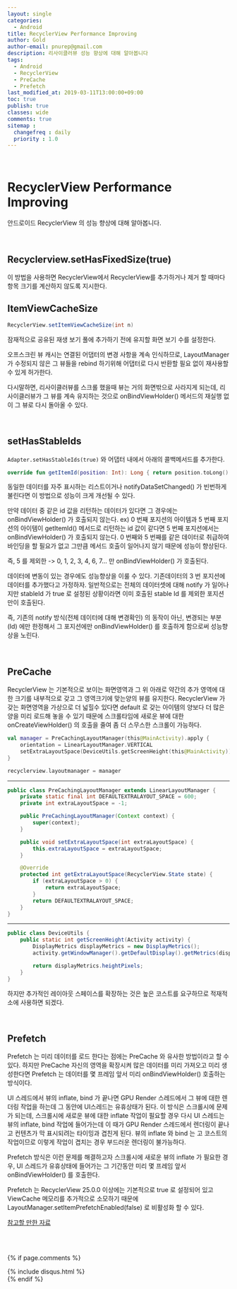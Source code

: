 ```yaml
---
layout: single
categories:
  - Android
title: RecyclerView Performance Improving
author: Gold
author-email: pnurep@gmail.com
description: 리사이클러뷰 성능 향상에 대해 알아봅니다
tags:
  - Android
  - RecyclerView
  - PreCache
  - Prefetch
last_modified_at: 2019-03-11T13:00:00+09:00
toc: true
publish: true
classes: wide
comments: true
sitemap :
  changefreq : daily
  priority : 1.0
---
```


<br>

# RecyclerView Performance Improving

안드로이드 RecyclerView 의 성능 향상에 대해 알아봅니다.

<br>


## Recyclerview.setHasFixedSize(true)
이 방법을 사용하면 RecyclerView에서 RecyclerView를 추가하거나 제거 할 때마다 항목 크기를 계산하지 않도록 지시한다.


## ItemViewCacheSize

```java
RecyclerView.setItemViewCacheSize(int n)
```
잠재적으로 공유된 재생 보기 풀에 추가하기 전에 유지할 화면 보기 수를 설정한다.

오프스크린 뷰 캐시는 연결된 어댑터의 변경 사항을 계속 인식하므로, LayoutManager 가 수정되지 않은 그 뷰들을 rebind 하기위해 어댑터로 다시 반환할 필요 없이 재사용할 수 있게 허가한다.

다시말하면, 리사이클러뷰를 스크롤 했을때 뷰는 거의 화면밖으로 사라지게 되는데, 리사이클러뷰가 그 뷰를 계속 유지하는 것으로 onBindViewHolder() 메서드의 재실행 없이 그 뷰로 다시 돌아올 수 있다.

<br>


## setHasStableIds

```Adapter.setHasStableIds(true)``` 와 어댑터 내에서 아래의 콜백메서드를 추가한다.
```kotlin
override fun getItemId(position: Int): Long { return position.toLong() }
```


동일한 데이터를 자주 표시하는 리스트이거나 notifyDataSetChanged() 가 빈번하게 불린다면 이 방법으로 성능이 크게 개선될 수 있다.

만약 데이터 중 같은 id 값을 리턴하는 데이터가 있다면 그 경우에는 onBindViewHolder() 가 호출되지 않는다.
ex) 0 번째 포지션의 아이템과 5 번째 포지션의 아이템이 getItemId() 메서드로 리턴하는 id 값이 같다면 5 번째 포지션에서는 onBindViewHolder() 가 호출되지 않는다. 0 번째와 5 번째를 같은 데이터로 취급하여 바인딩을 할 필요가 없고 그만큼 메서드 호출이 일어나지 않기 때문에 성능이 향상된다.

즉, 5 를 제외한 -> 0, 1, 2, 3, 4, 6, 7... 만 onBindViewHolder() 가 호출된다.

데이터에 변동이 있는 경우에도 성능향상을 이룰 수 있다. 기존데이터의 3 번 포지션에 데이터를 추가했다고 가정하자. 일반적으로는 전체의 데이터셋에 대해 notify 가 일어나지만 stableId 가 true 로 설정된 상황이라면 이미 호출된 stable Id 를 제외한 포지션만이 호출된다.

즉, 기존의 notify 방식(전체 데이터에 대해 변경확인) 의 동작이 아닌, 변경되는 부분(Id) 에만 한정해서 그 포지션에만 onBindViewHolder() 를 호출하게 함으로써 성능향상을 노린다.


<br>



## PreCache

RecyclerView 는 기본적으로 보이는 화면영역과 그 위 아래로 약간의 추가 영역에 대한 크기를 내부적으로 갖고 그 영역크기에 맞는양의 뷰를 유지한다. RecyclerView 가 갖는 화면영역을 가상으로 더 넓힐수 있다면 default 로 갖는 아이템의 양보다 더 많은양을 미리 로드해 놓을 수 있기 때문에 스크롤타임에 새로운 뷰에 대한 onCreateViewHolder() 의 호출을 줄여 좀 더 스무스한 스크롤이 가능하다.


```kotlin
val manager = PreCachingLayoutManager(this@MainActivity).apply {
    orientation = LinearLayoutManager.VERTICAL
    setExtraLayoutSpace(DeviceUtils.getScreenHeight(this@MainActivity))
}

recyclerview.layoutmanager = manager
```

---

```java
public class PreCachingLayoutManager extends LinearLayoutManager {
    private static final int DEFAULTEXTRALAYOUT_SPACE = 600;
    private int extraLayoutSpace = -1;

    public PreCachingLayoutManager(Context context) {
        super(context);
    }

    public void setExtraLayoutSpace(int extraLayoutSpace) {
        this.extraLayoutSpace = extraLayoutSpace;
    }

    @Override
    protected int getExtraLayoutSpace(RecyclerView.State state) {
        if (extraLayoutSpace > 0) {
            return extraLayoutSpace;
        }
        return DEFAULTEXTRALAYOUT_SPACE;
    }
}
```

---

```java
public class DeviceUtils {
    public static int getScreenHeight(Activity activity) {
        DisplayMetrics displayMetrics = new DisplayMetrics();
        activity.getWindowManager().getDefaultDisplay().getMetrics(displayMetrics);

        return displayMetrics.heightPixels;
    }
}
```



하지만 추가적인 레이아웃 스페이스를 확장하는 것은 높은 코스트를 요구하므로 적재적소에 사용하면 되겠다.


<br>


## Prefetch

Prefetch 는 미리 데이터를 로드 한다는 점에는 PreCache 와 유사한 방법이라고 할 수 있다. 하지만 PreCache 자신의 영역을 확장시켜 많은 데이터를 미리 가져오고 미리 생성한다면 Prefetch 는 데이터를 몇 프레임 앞서 미리 onBindViewHolder() 호출하는 방식이다.

UI 스레드에서 뷰의 inflate, bind 가 끝나면 GPU Render 스레드에서 그 뷰에 대한 렌더링 작업을 하는데 그 동안에 UI스레드는 유휴상태가 된다. 이 방식은 스크롤시에 문제가 되는데, 스크롤시에 새로운 뷰에 대한 inflate 작업이 필요할 경우 다시 UI 스레드는 뷰의 inflate, bind 작업에 들어가는데 이 때가 GPU Render 스레드에서 렌더링이 끝나고 컨텐츠가 막 표시되려는 타이밍과 겹친게 된다. 뷰의 inflate 와 bind 는 고 코스트의 작업이므로 이렇게 작업이 겹치는 경우 부드러운 렌더링이 불가능하다.

Prefetch 방식은 이런 문제를 해결하고자 스크롤시에 새로운 뷰의 inflate 가 필요한 경우, UI 스레드가 유휴상태에 들어가는 그 기간동안 미리 몇 프레임 앞서 onBindViewHolder() 를 호출한다.

Prefetch 는 RecyclerView 25.0.0 이상에는 기본적으로 true 로 설정되어 있고 ViewCache 메모리를 추가적으로 소모하기 때문에 LayoutManager.setItemPrefetchEnabled(false) 로 비활성화 할 수 있다.


[참고할 만한 자료](https://medium.com/google-developers/recyclerview-prefetch-c2f269075710)




<br><br>


{% if page.comments %}
<div id="post-disqus" class="container">
{% include disqus.html %}
</div>
{% endif %}


























